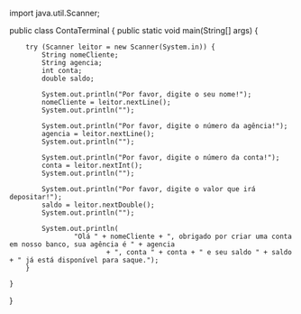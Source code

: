 import java.util.Scanner;

public class ContaTerminal {
    public static void main(String[] args) {

        try (Scanner leitor = new Scanner(System.in)) {
            String nomeCliente;
            String agencia;
            int conta;
            double saldo;

            System.out.println("Por favor, digite o seu nome!");
            nomeCliente = leitor.nextLine();
            System.out.println("");

            System.out.println("Por favor, digite o número da agência!");
            agencia = leitor.nextLine();
            System.out.println("");

            System.out.println("Por favor, digite o número da conta!");
            conta = leitor.nextInt();
            System.out.println("");

            System.out.println("Por favor, digite o valor que irá depositar!");
            saldo = leitor.nextDouble();
            System.out.println("");

            System.out.println(
                    "Olá " + nomeCliente + ", obrigado por criar uma conta em nosso banco, sua agência é " + agencia
                            + ", conta " + conta + " e seu saldo " + saldo + " já está disponível para saque.");
        }

    }
}

